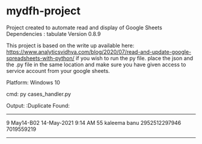 # mydfh-project
Project created to automate read and display of Google Sheets
Dependencies : 
tabulate Version 0.8.9

This project is based on the write up available here: https://www.analyticsvidhya.com/blog/2020/07/read-and-update-google-spreadsheets-with-python/
if you wish to run the py file. place the json and the .py file in the same location and make sure you have given access to service account from your google sheets. 

Platform: Windows 10

cmd: py cases_handler.py

Output: 
:Duplicate Found:
-  ---------  -----------  -------  --  ------------  -------------  ----------
9  May14-B02  14-May-2021  9:14 AM  55  kaleema banu  2952512297946  7019559219
-  ---------  -----------  -------  --  ------------  -------------  ----------

